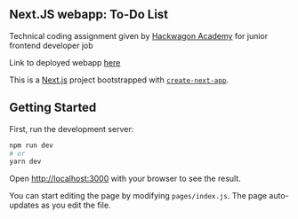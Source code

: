 ## Next.JS webapp: To-Do List

Technical coding assignment given by [Hackwagon Academy](https://hackwagon.com/) for junior frontend developer job

Link to deployed webapp [here](https://nextjs-todo-list-app-3fhe4thch.vercel.app/)

This is a [Next.js](https://nextjs.org/) project bootstrapped with [`create-next-app`](https://github.com/vercel/next.js/tree/canary/packages/create-next-app).

## Getting Started

First, run the development server:

```bash
npm run dev
# or
yarn dev
```

Open [http://localhost:3000](http://localhost:3000) with your browser to see the result.

You can start editing the page by modifying `pages/index.js`. The page auto-updates as you edit the file.
